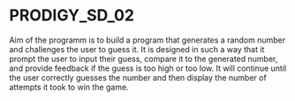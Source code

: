 # PRODIGY_SD_02
Aim of the programm is to build a program that generates a random number and challenges the user to guess it. It is designed in such a way that it prompt the user to input their guess, compare it to the generated number, and provide feedback if the guess is too high or too low. It will continue until the user correctly guesses the number and then display the number of attempts it took to win the game.
